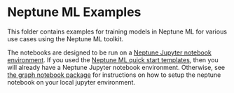 # Neptune ML Examples

This folder contains examples for training models in Neptune ML for various use cases using the Neptune ML toolkit.

The notebooks are designed to be run on a [Neptune Jupyter notebook environment](https://docs.aws.amazon.com/neptune/latest/userguide/graph-notebooks.html).
If you used the [Neptune ML quick start templates](https://docs.aws.amazon.com/neptune/latest/userguide/machine-learning.html#machine-learning-quick-start), then you will already have a Neptune Jupyter notebook environment.
Otherwise, see [the graph notebook package](https://github.com/aws/graph-notebook) for instructions on how to setup the neptune notebook on your local jupyter environment.